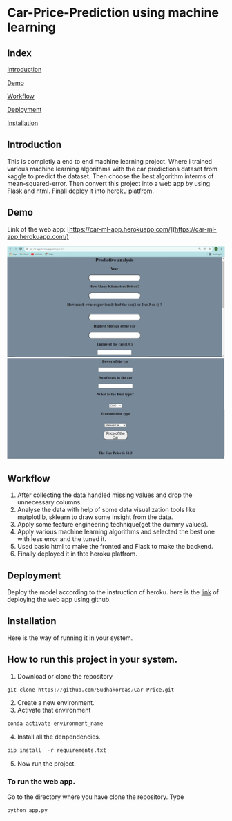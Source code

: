 # Car-Price-Prediction using machine learning
## Index
[Introduction](#introduction)

[Demo](#demo)

[Workflow](#workflow)

[Deployment](#deployment)

[Installation](#installation)


## Introduction
This is completly a end to end machine learning project. Where i trained various machine learning algorithms with the car predictions dataset from kaggle to predict the dataset.
Then choose the best algorithm interms of mean-squared-error. Then convert this project into a web app by using  Flask and html. Finall deploy it into heroku platfrom.

## Demo
Link of the web app: [https://car-ml-app.herokuapp.com/](https://car-ml-app.herokuapp.com/)

![img-1](https://github.com/Sudhakordas/Car-Price/blob/main/Car-Price/Car-1.JPG)
![img-2](https://github.com/Sudhakordas/Car-Price/blob/main/Car-Price/Car-2.JPG)

## Workflow
1. After collecting the data handled missing values and drop the unnecessary columns.  
2. Analyse the data with help of some data visualization tools like matplotlib, sklearn to draw some insight from the data.
3. Apply some feature engineering technique(get the dummy values).
4. Apply various machine learning algorithms and selected the best one with less error and the tuned it.
5. Used  basic html to make the fronted and Flask to make the backend.
6. Finally deployed it in thte heroku platfrom.

## Deployment

Deploy the model according to the instruction of heroku. here is the [link](https://dashboard.heroku.com/apps/car-ml-app/deploy/github) of deploying the web app using github.

## Installation

Here is the way of running it in your system.
## How to run this project in your system.
1. Download or clone the repository
```python
git clone https://github.com/Sudhakordas/Car-Price.git
```
2. Create a new environment.
3. Activate that environment 
 ```python
conda activate environment_name
```
4. Install all the denpendencies.
```python
pip install  -r requirements.txt
```
5. Now run the project.
 ### To run the web app.
 Go to the directory where you have clone the repository.
 Type 
 ```python
 python app.py
```




